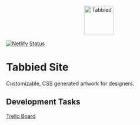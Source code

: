 <p align="center"> 
<img src="https://user-images.githubusercontent.com/1064036/69498173-1c87ed00-0f28-11ea-8c23-f9fb9a4ab106.png" alt="Tabbied" width="80" />
</p>

[![Netlify Status](https://api.netlify.com/api/v1/badges/8f68ed00-ae49-42e4-8960-68e05aa8690c/deploy-status)](https://app.netlify.com/sites/tabbied/deploys)

# Tabbied Site
Customizable, CSS generated artwork for designers.
<br />

## Development Tasks
[Trello Board](https://trello.com/b/HbW0AU7p/twiddle)
